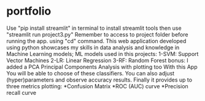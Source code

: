 # portfolio
Use
"pip install streamlit" in terminal to install streamlit tools
then use
"streamlit run project3.py"
Remember to access to project folder before running the app. using "cd" command.
This web application developed using python showcases my skills in data analysis and knowledge in Machine Learning models;
ML models used in this projects: 
1-SVM: Support Vector Machines
2-LR: Linear Regression
3-RF: Random Forest
bonus: I added a PCA Principal Components Analysis with plotting too
With this App You will be able to choose of these classifiers. You can also adjust (hyper)parameters and observe accuracy results.
Finally it provides up to three metrics plotting:
*Confusion Matrix
*ROC (AUC) curve
*Precision recall curve
